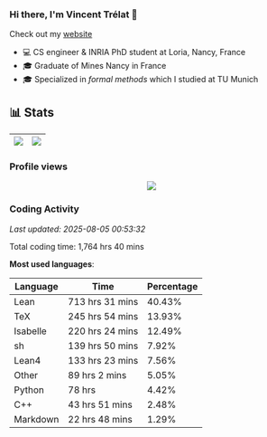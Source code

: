 ### Hi there, I'm Vincent Trélat 👋

Check out my [website](https://vtrelat.github.io)

-   💻 CS engineer & INRIA PhD student at Loria, Nancy, France
-   🎓 Graduate of Mines Nancy in France
-   🎓 Specialized in _formal methods_ which I studied at TU Munich

## 📊 **Stats**

| <img align="center" src="https://readme-stats.clckblog.space/api?username=VTrelat&show_icons=true&include_all_commits=true&theme=tokyonight&hide_border=true" /> | <img align="center" src="https://readme-stats.clckblog.space/api/top-langs/?username=VTrelat&layout=compact&theme=tokyonight&hide_border=true" /> |
| ---------------------------------------------------------------------------------------------------------------------------------------------------------------- | ------------------------------------------------------------------------------------------------------------------------------------------------- |

### Profile views

<p align="center">
 <img src="https://profile-counter.glitch.me/VTrelat/count.svg" />
</p>

<!--automations-->
### Coding Activity
_Last updated: 2025-08-05 00:53:32_

Total coding time: 1,764 hrs 40 mins

**Most used languages**:

| Language | Time | Percentage |
| ------------- | ------------- | ------------- |
| Lean | 713 hrs 31 mins | 40.43% |
| TeX | 245 hrs 54 mins | 13.93% |
| Isabelle | 220 hrs 24 mins | 12.49% |
| sh | 139 hrs 50 mins | 7.92% |
| Lean4 | 133 hrs 23 mins | 7.56% |
| Other | 89 hrs 2 mins | 5.05% |
| Python | 78 hrs | 4.42% |
| C++ | 43 hrs 51 mins | 2.48% |
| Markdown | 22 hrs 48 mins | 1.29% |

